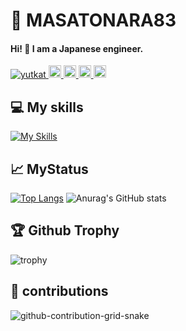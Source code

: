 # 🌸 MASATONARA83

#### Hi! 👋 I am a Japanese engineer.

<p align="left">
  <a href="https://github.com/masatonara83/masatonara83/">
    <img src="https://komarev.com/ghpvc/?username=masatonara83" alt="yutkat" />
  </a>
  <a href="https://github.com/masatonara83">
    <img height="20" src="https://img.shields.io/github/followers/masatonara83?label=follow&logo=github&style=flat" />
  </a>
  <a href="https://stackoverflow.com/users/5720201/masatonara83">
    <img height="20" src="https://img.shields.io/stackexchange/stackoverflow/r/5720201?label=StackOverflow&logo=stack-overflow&style=flat" />
  </a>
  <a href="http://qiita.com/masatonara83">
    <img height="20" src="https://qiita-badge.apiapi.app/s/masatonara83/posts.svg" />
  </a>
  <//qiita.com/yutkat">
    <img height="20" src="https://qiita-badge.apiapi.app/s/masatonara83/contributions.svg" />
  </a>
</p>

## 💻 My skills

[![My Skills](https://skillicons.dev/icons?i=java,rust,react,ts,wasm,js,html,css,mysql,postgres)](https://skillicons.dev)

## 📈 MyStatus

[![Top Langs](https://github-readme-stats.vercel.app/api/top-langs/?username=masatonara83&layout=donut)](https://github.com/anuraghazra/github-readme-stats)
![Anurag's GitHub stats](https://github-readme-stats.vercel.app/api?username=masatonara83)

## 🏆 Github Trophy

![trophy](https://github-profile-trophy.vercel.app/?username=masatonara83&theme=buddhism&no-frame=true&column=-1])

## 🌱 contributions
![github-contribution-grid-snake](https://raw.githubusercontent.com/masatonara83/masatonara93/master/img/snake.svg)

